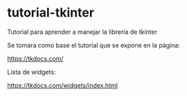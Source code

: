 # tutorial-tkinter
Tutorial para aprender a manejar la librería de tkinter

Se tomara como base el tutorial que se expone en la página:

https://tkdocs.com/

Lista de widgets:

https://tkdocs.com/widgets/index.html